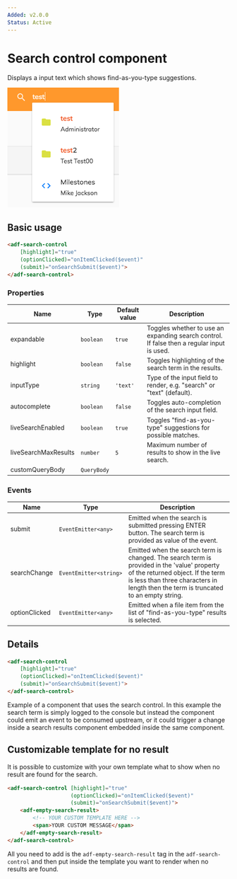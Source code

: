 ```yaml
---
Added: v2.0.0
Status: Active
---
```

# Search control component

Displays a input text which shows find-as-you-type suggestions.

![adf-search-control](docassets/images/search-control-component.png)

## Basic usage

```html
<adf-search-control 
    [highlight]="true"
    (optionClicked)="onItemClicked($event)"
    (submit)="onSearchSubmit($event)">
</adf-search-control>
```

### Properties

| Name | Type | Default value | Description |
| ---- | ---- | ------------- | ----------- |
| expandable | `boolean` | `true` | Toggles whether to use an expanding search control. If false then a regular input is used. |
| highlight | `boolean` | `false` | Toggles highlighting of the search term in the results.  |
| inputType | `string` | `'text'` | Type of the input field to render, e.g. "search" or "text" (default).  |
| autocomplete | `boolean` | `false` | Toggles auto-completion of the search input field.  |
| liveSearchEnabled | `boolean` | `true` | Toggles "find-as-you-type" suggestions for possible matches.  |
| liveSearchMaxResults | `number` | `5` | Maximum number of results to show in the live search.  |
| customQueryBody | `QueryBody` |  |  |

### Events

| Name | Type | Description |
| ---- | ---- | ----------- |
| submit | `EventEmitter<any>` | Emitted when the search is submitted pressing ENTER button. The search term is provided as value of the event. |
| searchChange | `EventEmitter<string>` | Emitted when the search term is changed. The search term is provided in the 'value' property of the returned object.  If the term is less than three characters in length then the term is truncated to an empty string. |
| optionClicked | `EventEmitter<any>` | Emitted when a file item from the list of "find-as-you-type" results is selected. |

## Details

```html
<adf-search-control 
    [highlight]="true"
    (optionClicked)="onItemClicked($event)"
    (submit)="onSearchSubmit($event)">
</adf-search-control>
```

Example of a component that uses the search control. In this example the search term is simply logged to the console
but instead the component could emit an event to be consumed upstream, or it could trigger a change inside a search
results component embedded inside the same component.

## Customizable template for no result
It is possible to customize with your own template what to show when no result are found for the search.

```html
<adf-search-control [highlight]="true"
                    (optionClicked)="onItemClicked($event)"
                    (submit)="onSearchSubmit($event)">
    <adf-empty-search-result>
        <!-- YOUR CUSTOM TEMPLATE HERE -->
        <span>YOUR CUSTOM MESSAGE</span>
    </adf-empty-search-result>
</adf-search-control>
```
All you need to add is the `adf-empty-search-result` tag in the `adf-search-control` and then put inside the template you want to render when no results are found.